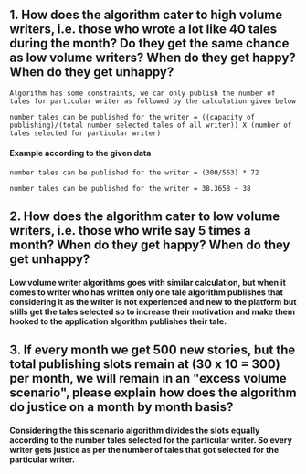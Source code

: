 ## 1. How does the algorithm cater to high volume writers, i.e. those who wrote a lot like 40 tales during the month? Do they get the same chance as low volume writers? When do they get happy? When do they get unhappy?

`Algorithm has some constraints, we can only publish the number of tales for particular writer as followed by the calculation given below`

`number tales can be published for the writer = ((capacity of publishing)/(total number selected tales of all writer)) X (number of tales selected for particular writer)`

#### Example according to the given data

`number tales can be published for the writer = (300/563) * 72`

`number tales can be published for the writer = 38.3658 ~ 38 `

## 2. How does the algorithm cater to low volume writers, i.e. those who write say 5 times a month? When do they get happy? When do they get unhappy?

#### Low volume writer algorithms goes with similar calculation, but when it comes to writer who has written only one tale algorithm publishes that considering it as the writer is not experienced and new to the platform but stills get the tales selected so to increase their motivation and make them hooked to the application algorithm publishes their tale.

## 3. If every month we get 500 new stories, but the total publishing slots remain at (30 x 10 = 300) per month, we will remain in an "excess volume scenario", please explain how does the algorithm do justice on a month by month basis?

#### Considering the this scenario algorithm divides the slots equally according to the number tales selected for the particular writer. So every writer gets justice as per the number of tales that got selected for the particular writer.
